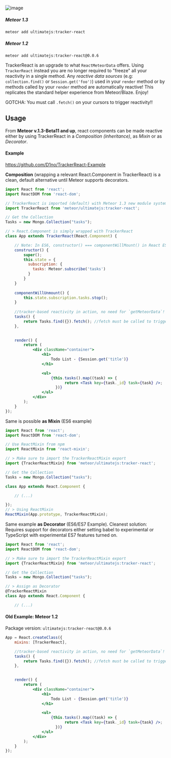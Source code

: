 ![image](https://cloud.githubusercontent.com/assets/2397125/13386784/90369cda-deb0-11e5-8900-f13660467cd1.png)
##### Meteor 1.3
```
meteor add ultimatejs:tracker-react
```
##### Meteor 1.2

```
meteor add ultimatejs:tracker-react@0.0.6
```
TrackerReact is an upgrade to what `ReactMeteorData` offers. Using `TrackerReact` instead you are no longer required to "freeze" all your reactivity in a single method. Any *reactive data sources* (e.g: `collection.find()` or `Session.get('foo')`) used in your `render` method or by methods called by your `render` method are automatically reactive! This replicates the standard helper experience from Meteor/Blaze. Enjoy!

GOTCHA: You must call `.fetch()` on your cursors to trigger reactivity!!

## Usage
From **Meteor v.1.3-Beta11 and up**, react components can be made reactive either by using TrackerReact in a *Composition (inheritance)*, as *Mixin* or as *Decorator*.

#### Example
https://github.com/D1no/TrackerReact-Example

**Composition** (wrapping a relevant React.Component in TrackerReact) is a clean, default alternative until Meteor supports decorators.

```jsx
import React from 'react';
import ReactDOM from 'react-dom';

// TrackerReact is imported (default) with Meteor 1.3 new module system
import TrackerReact from 'meteor/ultimatejs:tracker-react';

// Get the Collection
Tasks = new Mongo.Collection("tasks");

// > React.Component is simply wrapped with TrackerReact
class App extends TrackerReact(React.Component) {

	// Note: In ES6, constructor() === componentWillMount() in React ES5
	constructor() {
		super();
		this.state = {
          subscription: {
            tasks: Meteor.subscribe('tasks')
          }
        }
	}
	
	componentWillUnmount() {
		this.state.subscription.tasks.stop();
	}
	
	//tracker-based reactivity in action, no need for `getMeteorData`!
	tasks() {
	    return Tasks.find({}).fetch(); //fetch must be called to trigger reactivity
	},
	

	render() {
		return (
			<div className="container">
				<h1>
					Todo List - {Session.get('title')}
				</h1>

				<ul>
				  	{this.tasks().map((task) => {
						  return <Task key={task._id} task={task} />;
					  })}
				</ul>
			</div>
		);
	}
});
```

Same is possible **as Mixin** (ES6 example)

```jsx
import React from 'react';
import ReactDOM from 'react-dom';

// Use ReactMixin from npm
import ReactMixin from 'react-mixin';

// > Make sure to import the TrackerReactMixin export
import {TrackerReactMixin} from 'meteor/ultimatejs:tracker-react';

// Get the Collection
Tasks = new Mongo.Collection("tasks");

class App extends React.Component {

	// (...)

});
// > Using ReactMixin 
ReactMixin(App.prototype, TrackerReactMixin);
```

Same example **as Decorator** (ES6/ES7 Example).
Cleanest solution: Requires support for decorators either setting babel to experimental or TypeScript with experimental ES7 features turned on.

```jsx
import React from 'react';
import ReactDOM from 'react-dom';

// > Make sure to import the TrackerReactMixin export
import {TrackerReactMixin} from 'meteor/ultimatejs:tracker-react';

// Get the Collection
Tasks = new Mongo.Collection("tasks");

// > Assign as Decorator
@TrackerReactMixin
class App extends React.Component {

	// (...)
```

#### Old Example: Meteor 1.2
Package version: `ultimatejs:tracker-react@0.0.6`
```jsx
App = React.createClass({
	mixins: [TrackerReact],

	//tracker-based reactivity in action, no need for `getMeteorData`!
	tasks() {
	    return Tasks.find({}).fetch(); //fetch must be called to trigger reactivity
	},
	

	render() {
		return (
			<div className="container">
				<h1>
					Todo List - {Session.get('title')}
				</h1>

				<ul>
				  	{this.tasks().map((task) => {
						  return <Task key={task._id} task={task} />;
					  })}
				</ul>
			</div>
		);
	}
});
```
